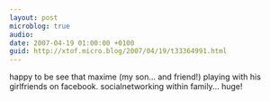 ```yaml
---
layout: post
microblog: true
audio: 
date: 2007-04-19 01:00:00 +0100
guid: http://xtof.micro.blog/2007/04/19/t33364991.html
---
```

happy to be see that maxime (my son... and friend!) playing with his girlfriends on facebook. socialnetworking within family... huge!
